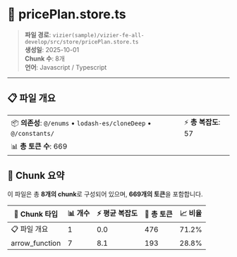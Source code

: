 # 📄 pricePlan.store.ts

> **파일 경로**: `vizier(sample)/vizier-fe-all-develop/src/store/pricePlan.store.ts`  
> **생성일**: 2025-10-01  
> **Chunk 수**: 8개  
> **언어**: Javascript / Typescript
---


## 📋 파일 개요

| | |
|--|--|
| 📦 **의존성**: `@/enums` • `lodash-es/cloneDeep` • `@/constants/` | ⚡ **총 복잡도**: 57 |
| 📊 **총 토큰 수**: 669 |  |






## 🧩 Chunk 요약

이 파일은 총 **8개의 chunk**로 구성되어 있으며, **669개의 토큰**을 포함합니다.

| 🧩 Chunk 타입 | 📊 개수 | ⚡ 평균 복잡도 | 📝 총 토큰 | 📈 비율 |
|---------------|--------|-------------|----------|--------|
| 📋 파일 개요 | 1 | 0.0 | 476 | 71.2% |
| arrow_function | 7 | 8.1 | 193 | 28.8% |

